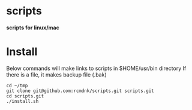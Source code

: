 scripts
=======

**scripts for linux/mac**

# Install

Below commands will make links to scripts in $HOME/usr/bin directory
If there is a file, it makes backup file (.bak)

    cd ~/tmp
    git clone git@github.com:rcmdnk/scripts.git scripts.git
    cd scripts.git
    ./install.sh
